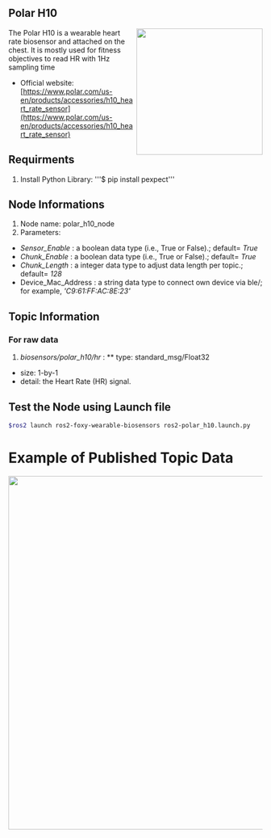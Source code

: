 ## Polar H10

<img align="right" width="250" src="https://github.com/SMARTlab-Purdue/ros2-foxy-wearable-biosensors/blob/master/media/img/Polar-H10.jpg">
The Polar H10 is a wearable heart rate biosensor and attached on the chest. It is mostly used for fitness objectives to read HR with 1Hz sampling time

* Official website: [https://www.polar.com/us-en/products/accessories/h10_heart_rate_sensor](https://www.polar.com/us-en/products/accessories/h10_heart_rate_sensor)

## Requirments
1) Install Python Library: '''$ pip install pexpect'''


## Node Informations
1) Node name: polar_h10_node
2) Parameters:
* _Sensor_Enable_ : a boolean data type (i.e., True or False).; default= _True_
* _Chunk_Enable_ : a boolean data type (i.e., True or False).; default= _True_
* _Chunk_Length_ : a integer data type to adjust data length per topic.; default= _128_
* Device_Mac_Address : a string data type to connect own device via ble/; for example, _'C9:61:FF:AC:8E:23'_

## Topic Information
### For raw data
1) _biosensors/polar_h10/hr_ : 
  ** type: standard_msg/Float32
  * size: 1-by-1 
  * detail: the Heart Rate (HR) signal. 


## Test the Node using Launch file

```bash
$ros2 launch ros2-foxy-wearable-biosensors ros2-polar_h10.launch.py
```

# Example of Published Topic Data
<p align="center">
<img src="https://github.com/SMARTlab-Purdue/ros2-foxy-wearable-biosensors/blob/master/media/img/polar_data.jpg" width="700" >
</p>

